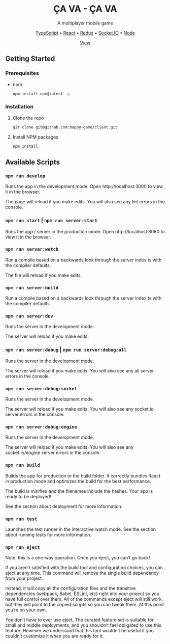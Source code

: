<!-- PROJECT LOGO -->
<h1 align="center">ÇA VA - ÇA VA</h1>
    <p align="center">A multiplayer mobile game</p>
    <p align="center">
      <a href="https://www.typescriptlang.org/">TypeScript</a> •
      <a href="https://reactjs.org">React</a> •
      <a href="https://redux.js.org/">Redux</a> •
      <a href="https://socket.io/">Socket.IO</a> •
      <a href="https://nodejs.org/">Node</a>
    </p>
    <p align="center">
      <a href="https://happiness-application.herokuapp.com/">View</a>
    </p>

<!-- GETTING STARTED -->

## Getting Started

### Prerequisites

* npm
  ```sh
  npm install npm@latest -g
  ```

### Installation

1. Clone the repo
   ```sh
   git clone git@github.com:happy-game/client.git
   ```
2. Install NPM packages
   ```sh
   npm install
   ```

## Available Scripts

### `npm run develop`

Runs the app in the development mode.
Open http://localhost:3000 to view it in the browser.

The page will reload if you make edits.
You will also see any lint errors in the console.

### `npm run start` | `npm run server:start`

Runs the app / server in the production mode.
Open http://localhost:8080 to view it in the browser.

### `npm run server:watch`

Run a compile based on a backwards look through the server index.ts with the compiler defaults.

The file will reload if you make edits.

### `npm run server:build`

Run a compile based on a backwards look through the server index.ts with the compiler defaults.

### `npm run server:dev`

Runs the server in the development mode.

The server will reload if you make edits.

### `npm run server:debug` | `npm run server:debug:all`

Runs the server in the development mode.

The server will reload if you make edits.
You will also see any all server errors in the console.

### `npm run server:debug:socket`

Runs the server in the development mode.

The server will reload if you make edits.
You will also see any socket.io server errors in the console.

### `npm run server:debug:engine`

Runs the server in the development mode.

The server will reload if you make edits.
You will also see any socket.io/engine server errors in the console.

### `npm run build`

Builds the app for production to the build folder.
It correctly bundles React in production mode and optimizes the build for the best performance.

The build is minified and the filenames include the hashes.
Your app is ready to be deployed!

See the section about deployment for more information.

### `npm run test`

Launches the test runner in the interactive watch mode.
See the section about running tests for more information.

### `npm run eject`

Note: this is a one-way operation. Once you eject, you can’t go back!

If you aren’t satisfied with the build tool and configuration choices, you can eject at any time. This command will remove the single build dependency from your project.

Instead, it will copy all the configuration files and the transitive dependencies (webpack, Babel, ESLint, etc) right into your project so you have full control over them. All of the commands except eject will still work, but they will point to the copied scripts so you can tweak them. At this point you’re on your own.

You don’t have to ever use eject. The curated feature set is suitable for small and middle deployments, and you shouldn’t feel obligated to use this feature. However we understand that this tool wouldn’t be useful if you couldn’t customize it when you are ready for it.






